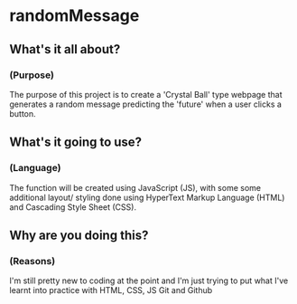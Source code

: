 # randomMessage

## What's it all about?
### (Purpose)

The purpose of this project is to create a 'Crystal Ball' type webpage that generates a random message predicting the 'future' when a user clicks a button.

## What's it going to use?
### (Language)

The function will be created using JavaScript (JS), with some some additional layout/ styling done using HyperText Markup Language (HTML) and Cascading Style Sheet (CSS).

## Why are you doing this?
### (Reasons)

I'm still pretty new to coding at the point and I'm just trying to put what I've learnt into practice with HTML, CSS, JS Git and Github

